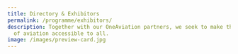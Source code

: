 ```yaml
---
title: Directory & Exhibitors
permalink: /programme/exhibitors/
description: Together with our OneAviation partners, we seek to make the world
  of aviation accessible to all.
image: /images/preview-card.jpg
---
```

